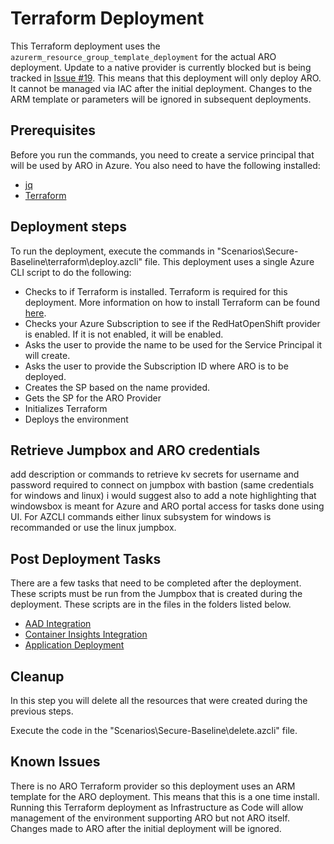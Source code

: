 # Terraform Deployment

This Terraform deployment uses the `azurerm_resource_group_template_deployment` for the actual ARO deployment. Update to a native provider is currently blocked but is being tracked in [Issue #19](https://github.com/Azure/ARO-Landing-Zone-Accelerator/issues/19). This means that this deployment will only deploy ARO. It cannot be managed via IAC after the initial deployment. Changes to the ARM template or parameters will be ignored in subsequent deployments.


## Prerequisites
Before you run the commands, you need to create a service principal that will be used by ARO in Azure. You also need to have the following installed:
* [jq](https://stedolan.github.io/jq/)
* [Terraform](https://learn.hashicorp.com/tutorials/terraform/install-cli)

## Deployment steps
To run the deployment, execute the commands in "Scenarios\Secure-Baseline\terraform\deploy.azcli" file. 
This deployment uses a single Azure CLI script to do the following:

* Checks to if Terraform is installed. Terraform is required for this deployment. More information on how to install Terraform can be found [here](https://www.terraform.io/docs/commands/install.html).
* Checks your Azure Subscription to see if the RedHatOpenShift provider is enabled. If it is not enabled, it will be enabled.
* Asks the user to provide the name to be used for the Service Principal it will create.
* Asks the user to provide the Subscription ID where ARO is to be deployed.
* Creates the SP based on the name provided.
* Gets the SP for the ARO Provider
* Initializes Terraform
* Deploys the environment

## Retrieve Jumpbox and ARO credentials
add description or commands to retrieve kv secrets for username and password required to connect on jumpbox with bastion (same credentials for windows and linux)
i would suggest also to add a note highlighting that windowsbox is meant for Azure and ARO portal access for tasks done using UI. For AZCLI commands either linux subsystem for windows is recommanded or use the linux jumpbox.


## Post Deployment Tasks

There are a few tasks that need to be completed after the deployment. These scripts must be run from the Jumpbox that is created during the deployment. These scripts are in the files in the folders listed below.

* [AAD Integration](./post_deployment/aad-RBAC)
* [Container Insights Integration](./post_deployment/containerinsights)
* [Application Deployment](./post_deployment/appdeployment)

## Cleanup
In this step you will delete all the resources that were created during the previous steps.

Execute the code in the "Scenarios\Secure-Baseline\delete.azcli" file.

## Known Issues

There is no ARO Terraform provider so this deployment uses an ARM template for the ARO deployment. This means that this is a one time install. Running this Terraform deployment as Infrastructure as Code will allow management of the environment supporting ARO but not ARO itself. Changes made to ARO after the initial deployment will be ignored.

